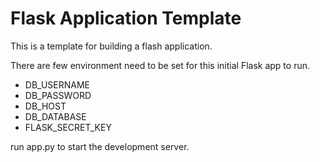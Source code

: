 # Flask Application Template

This is a template for building a flash application. 

There are few environment need to be set for this initial Flask app to run.
- DB_USERNAME
- DB_PASSWORD
- DB_HOST
- DB_DATABASE
- FLASK_SECRET_KEY

run app.py to start the development server.